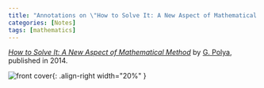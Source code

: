 ```yaml
---
title: "Annotations on \"How to Solve It: A New Aspect of Mathematical Method\""
categories: [Notes]
tags: [mathematics]
---
```


[*How to Solve It: A New Aspect of Mathematical Method*](https://www.amazon.com/dp/069116407X/) by [G. Polya](https://en.wikipedia.org/wiki/George_P%C3%B3lya), published in 2014.

![front cover](https://images-na.ssl-images-amazon.com/images/I/51bh-dnK27L._SX322_BO1,204,203,200_.jpg){: .align-right width="20%" }
